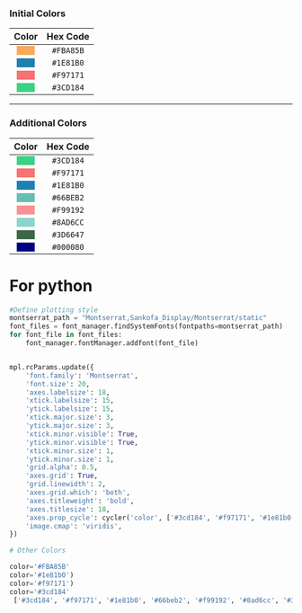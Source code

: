 
### Initial Colors

| Color | Hex Code |
|:-----:|:--------:|
| <span style="background-color:#FBA85B; padding: 0.5em 1em; display:inline-block;"></span> | `#FBA85B` |
| <span style="background-color:#1E81B0; padding: 0.5em 1em; display:inline-block;"></span> | `#1E81B0` |
| <span style="background-color:#F97171; padding: 0.5em 1em; display:inline-block;"></span> | `#F97171` |
| <span style="background-color:#3CD184; padding: 0.5em 1em; display:inline-block;"></span> | `#3CD184` |

---

### Additional Colors

| Color | Hex Code |
|:-----:|:--------:|
| <span style="background-color:#3CD184; padding: 0.5em 1em; display:inline-block;"></span> | `#3CD184` |
| <span style="background-color:#F97171; padding: 0.5em 1em; display:inline-block;"></span> | `#F97171` |
| <span style="background-color:#1E81B0; padding: 0.5em 1em; display:inline-block;"></span> | `#1E81B0` |
| <span style="background-color:#66BEB2; padding: 0.5em 1em; display:inline-block;"></span> | `#66BEB2` |
| <span style="background-color:#F99192; padding: 0.5em 1em; display:inline-block;"></span> | `#F99192` |
| <span style="background-color:#8AD6CC; padding: 0.5em 1em; display:inline-block;"></span> | `#8AD6CC` |
| <span style="background-color:#3D6647; padding: 0.5em 1em; display:inline-block;"></span> | `#3D6647` |
| <span style="background-color:#000080; padding: 0.5em 1em; display:inline-block;"></span> | `#000080` |


# For python 

``` python 
#Define plotting style
montserrat_path = "Montserrat,Sankofa_Display/Montserrat/static"
font_files = font_manager.findSystemFonts(fontpaths=montserrat_path)
for font_file in font_files:
    font_manager.fontManager.addfont(font_file)


mpl.rcParams.update({
    'font.family': 'Montserrat',
    'font.size': 20,
    'axes.labelsize': 18,
    'xtick.labelsize': 15,
    'ytick.labelsize': 15,
    'xtick.major.size': 3,
    'ytick.major.size': 3,
    'xtick.minor.visible': True,
    'ytick.minor.visible': True,
    'xtick.minor.size': 1,
    'ytick.minor.size': 1,
    'grid.alpha': 0.5,
    'axes.grid': True,
    'grid.linewidth': 2,
    'axes.grid.which': 'both',
    'axes.titleweight': 'bold',
    'axes.titlesize': 18,
    'axes.prop_cycle': cycler('color', ['#3cd184', '#f97171', '#1e81b0', '#66beb2', '#f99192', '#8ad6cc', '#3d6647', '#000080']),
    'image.cmap': 'viridis',
})

# Other Colors

color='#FBA85B'
color='#1e81b0')
color='#f97171')
color='#3cd184'
 ['#3cd184', '#f97171', '#1e81b0', '#66beb2', '#f99192', '#8ad6cc', '#3d6647', '#000080']),
```
